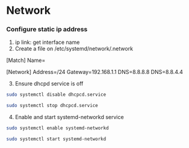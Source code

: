# Network

### Configure static ip address

1. ip link: get interface name
2. Create a file on /etc/systemd/network/<interface>.network
  
[Match]
Name=<interface>

[Network]
Address=<Desired ip>/24
Gateway=192.168.1.1
DNS=8.8.8.8
DNS=8.8.4.4

3. Ensure dhcpd service is off

```sh
sudo systemctl disable dhcpcd.service
```

```sh
sudo systemctl stop dhcpcd.service
```

4. Enable and start systemd-networkd service

```sh
sudo systemctl enable systemd-networkd
```

```sh
sudo systemctl start systemd-networkd
```

